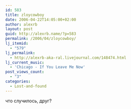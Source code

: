 ```yaml
---
id: 583
title: zloycowboy
date: 2006-04-22T14:05:00+02:00
author: alexrb
layout: post
guid: http://alexrb.name/?p=583
permalink: /2006/04/zloycowboy/
lj_itemid:
  - "579"
lj_permalink:
  - http://alexrb-aka-ral.livejournal.com/148474.html
lj_current_music:
  - 'Chicago - If You Leave Me Now'
post_views_count:
  - "3"
categories:
  - Lost-and-found
---
```

что случилось, друг?
